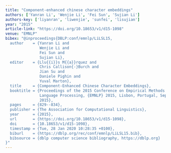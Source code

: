 ```yaml
---
title: "Component-enhanced chinese character embeddings"
authors: ['Yanran Li', 'Wenjie Li', 'Fei Sun', 'Sujian Li']
authors-key: ['liyanran', 'liwenjie', 'sunfei', 'lisujian']
year: "2015"
article-link: "https://doi.org/10.18653/v1/d15-1098"
venue: "EMNLP"
bibex: "@inproceedings{DBLP:conf/emnlp/LiLSL15,
  author    = {Yanran Li and
               Wenjie Li and
               Fei Sun and
               Sujian Li},
  editor    = {Llu{{i}}s M{{a}}rquez and
               Chris Callison{-}Burch and
               Jian Su and
               Daniele Pighin and
               Yuval Marton},
  title     = {Component-Enhanced Chinese Character Embeddings},
  booktitle = {Proceedings of the 2015 Conference on Empirical Methods in Natural
               Language Processing, {EMNLP} 2015, Lisbon, Portugal, September 17-21,
               2015},
  pages     = {829--834},
  publisher = {The Association for Computational Linguistics},
  year      = {2015},
  url       = {https://doi.org/10.18653/v1/d15-1098},
  doi       = {10.18653/v1/d15-1098},
  timestamp = {Tue, 28 Jan 2020 10:28:35 +0100},
  biburl    = {https://dblp.org/rec/conf/emnlp/LiLSL15.bib},
  bibsource = {dblp computer science bibliography, https://dblp.org}
}"
---
```

